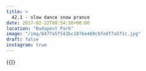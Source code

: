 ```yaml
---
title: >
  42.1 - slow dance snow prance
date: 2017-02-22T08:54:50+00:00
location: "Budapest Park"
image: "/img/8477a5f543bc1076e469c6fe8f7a5f1c.jpg"
draft: false
instagram: true
---
```


{{<photo src="/img/8477a5f543bc1076e469c6fe8f7a5f1c.jpg">}}
